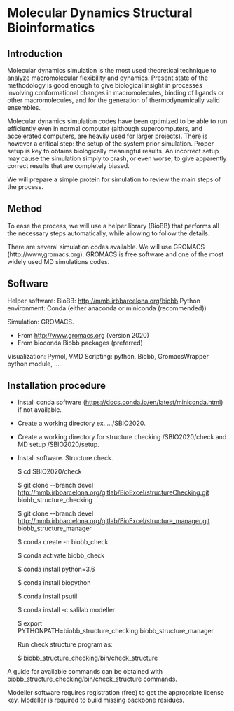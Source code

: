 # Molecular Dynamics Structural Bioinformatics

## Introduction

Molecular dynamics simulation is the most used theoretical technique to analyze macromolecular flexibility and dynamics. Present state of the methodology is good enough to give biological insight in processes involving conformational changes in macromolecules, binding of ligands or other macromolecules, and for the generation of thermodynamically valid ensembles.

Molecular dynamics simulation codes have been optimized to be able to run efficiently even in normal computer (although supercomputers, and accelerated computers, are heavily used for larger projects). There is however a critical step: the setup of the system prior simulation. Proper setup is key to obtains biologically meaningful results. An incorrect setup may cause the simulation simply to crash, or even worse, to give apparently correct results that are completely biased.

We will prepare a simple protein for simulation to review the main steps of the process.

## Method

To ease the process, we will use a helper library (BioBB) that performs all the necessary steps automatically, while allowing to follow the details. 

There are several simulation codes available. We will use GROMACS (http://www,gromacs.org). GROMACS is free software and one of the most widely used MD simulations codes. 

## Software

Helper software: BioBB: http://mmb.irbbarcelona.org/biobb
Python environment: Conda (either anaconda or miniconda (recommended))

Simulation: GROMACS.
- From http://www.gromacs.org (version 2020)
- From bioconda Biobb packages (preferred)

Visualization: Pymol, VMD
Scripting: python, Biobb, GromacsWrapper python module, …

## Installation procedure

- Install conda software (https://docs.conda.io/en/latest/miniconda.html) if not available.
- Create a working directory ex. …/SBIO2020.
- Create a working directory for structure checking /SBIO2020/check and MD setup /SBIO2020/setup.
- Install software. Structure check.

  $ cd SBIO2020/check
  
  $ git clone --branch devel http://mmb.irbbarcelona.org/gitlab/BioExcel/structureChecking.git biobb_structure_checking
  
  $ git clone --branch devel http://mmb.irbbarcelona.org/gitlab/BioExcel/structure_manager.git biobb_structure_manager
  
  $ conda create -n biobb_check
  
  $ conda activate biobb_check
  
  $ conda install python=3.6
  
  $ conda install biopython
  
  $ conda install psutil
  
  $ conda install -c salilab modeller
  
  $ export PYTHONPATH=biobb_structure_checking:biobb_structure_manager
  
  Run check structure program as:

  $ biobb_structure_checking/bin/check_structure
 
A guide for available commands can be obtained with biobb_structure_checking/bin/check_structure commands.

Modeller software requires registration (free) to get the appropriate license key. Modeller is required to build missing backbone residues.


